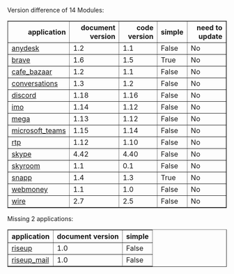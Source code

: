 Version difference of 14 Modules:<table border="1" class="dataframe">
  <thead>
    <tr style="text-align: right;">
      <th>application</th>
      <th>document version</th>
      <th>code version</th>
      <th>simple</th>
      <th>need to update</th>
    </tr>
  </thead>
  <tbody>
    <tr>
      <td><a href=https://gitlab.inside.nahanet.ir/npg/taps/-/blob/master/traffic_analysis/analysis_documents/anydesk/anydesk.md>anydesk</a></td>
      <td>1.2</td>
      <td>1.1</td>
      <td>False</td>
      <td>No</td>
    </tr>
    <tr>
      <td><a href=https://gitlab.inside.nahanet.ir/npg/taps/-/blob/master/traffic_analysis/analysis_documents/brave/brave.md>brave</a></td>
      <td>1.6</td>
      <td>1.5</td>
      <td>True</td>
      <td>No</td>
    </tr>
    <tr>
      <td><a href=https://gitlab.inside.nahanet.ir/npg/taps/-/blob/master/traffic_analysis/analysis_documents/cafe_bazaar/cafe_bazaar.md>cafe_bazaar</a></td>
      <td>1.2</td>
      <td>1.1</td>
      <td>False</td>
      <td>No</td>
    </tr>
    <tr>
      <td><a href=https://gitlab.inside.nahanet.ir/npg/taps/-/blob/master/traffic_analysis/analysis_documents/conversations/conversations.md>conversations</a></td>
      <td>1.3</td>
      <td>1.2</td>
      <td>False</td>
      <td>No</td>
    </tr>
    <tr>
      <td><a href=https://gitlab.inside.nahanet.ir/npg/taps/-/blob/master/traffic_analysis/analysis_documents/discord/discord.md>discord</a></td>
      <td>1.18</td>
      <td>1.16</td>
      <td>False</td>
      <td>No</td>
    </tr>
    <tr>
      <td><a href=https://gitlab.inside.nahanet.ir/npg/taps/-/blob/master/traffic_analysis/analysis_documents/imo/imo.md>imo</a></td>
      <td>1.14</td>
      <td>1.12</td>
      <td>False</td>
      <td>No</td>
    </tr>
    <tr>
      <td><a href=https://gitlab.inside.nahanet.ir/npg/taps/-/blob/master/traffic_analysis/analysis_documents/mega/mega.md>mega</a></td>
      <td>1.13</td>
      <td>1.12</td>
      <td>False</td>
      <td>No</td>
    </tr>
    <tr>
      <td><a href=https://gitlab.inside.nahanet.ir/npg/taps/-/blob/master/traffic_analysis/analysis_documents/microsoft_teams/microsoft_teams.md>microsoft_teams</a></td>
      <td>1.15</td>
      <td>1.14</td>
      <td>False</td>
      <td>No</td>
    </tr>
    <tr>
      <td><a href=https://gitlab.inside.nahanet.ir/npg/taps/-/blob/master/traffic_analysis/analysis_documents/rtp/rtp.md>rtp</a></td>
      <td>1.12</td>
      <td>1.10</td>
      <td>False</td>
      <td>No</td>
    </tr>
    <tr>
      <td><a href=https://gitlab.inside.nahanet.ir/npg/taps/-/blob/master/traffic_analysis/analysis_documents/skype/skype.md>skype</a></td>
      <td>4.42</td>
      <td>4.40</td>
      <td>False</td>
      <td>No</td>
    </tr>
    <tr>
      <td><a href=https://gitlab.inside.nahanet.ir/npg/taps/-/blob/master/traffic_analysis/analysis_documents/skyroom/skyroom.md>skyroom</a></td>
      <td>1.1</td>
      <td>0.1</td>
      <td>False</td>
      <td>No</td>
    </tr>
    <tr>
      <td><a href=https://gitlab.inside.nahanet.ir/npg/taps/-/blob/master/traffic_analysis/analysis_documents/snapp/snapp.md>snapp</a></td>
      <td>1.4</td>
      <td>1.3</td>
      <td>True</td>
      <td>No</td>
    </tr>
    <tr>
      <td><a href=https://gitlab.inside.nahanet.ir/npg/taps/-/blob/master/traffic_analysis/analysis_documents/webmoney/webmoney.md>webmoney</a></td>
      <td>1.1</td>
      <td>1.0</td>
      <td>False</td>
      <td>No</td> 
   </tr>
    <tr>
      <td><a href=https://gitlab.inside.nahanet.ir/npg/taps/-/blob/master/traffic_analysis/analysis_documents/wire/wire.md>wire</a></td>
      <td>2.7</td>
      <td>2.5</td>
      <td>False</td>
      <td>No</td>
    </tr>
  </tbody>
</table>
Missing 2 applications:<table border="1" class="dataframe">
  <thead>
    <tr style="text-align: right;">
      <th>application</th>
      <th>document version</th>
      <th>simple</th>
    </tr>
  </thead>
  <tbody>
    <tr>
      <td><a href=https://gitlab.inside.nahanet.ir/npg/taps/-/blob/master/traffic_analysis/analysis_documents/riseup/riseup.md>riseup</a></td>
      <td>1.0</td>
      <td>False</td>
    </tr>
    <tr>
      <td><a href=https://gitlab.inside.nahanet.ir/npg/taps/-/blob/master/traffic_analysis/analysis_documents/riseup_mail/riseup_mail.md>riseup_mail</a></td>
      <td>1.0</td>
      <td>False</td>
    </tr>
  </tbody>
</table>